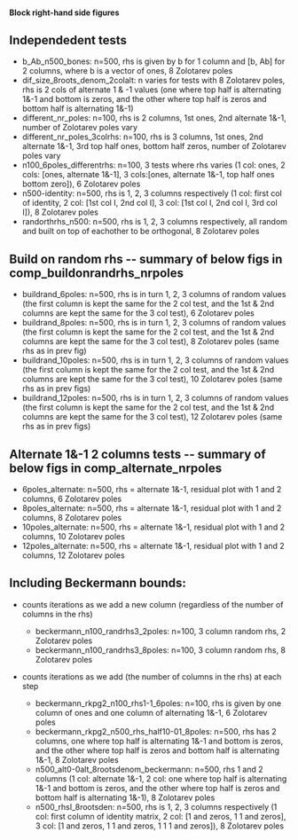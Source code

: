 #### Block right-hand side figures 

## Independedent tests
- b_Ab_n500_bones: n=500, rhs is given by b for 1 column and [b, Ab] for 2 columns, where b is a vector of ones, 8 Zolotarev poles
- dif_size_8roots_denom_2colalt: n varies for tests with 8 Zolotarev poles, rhs is 2 cols of alternate 1 & -1 values (one where top half is alternating 1&-1 and bottom is zeros, and the other where top half is zeros and bottom half is alternating 1&-1)
- different_nr_poles: n=100, rhs is 2 columns, 1st ones, 2nd alternate 1&-1, number of Zolotarev poles vary
- different_nr_poles_3colrhs: n=100, rhs is 3 columns, 1st ones, 2nd alternate 1&-1, 3rd top half ones, bottom half zeros, number of Zolotarev poles vary
- n100_6poles_differentrhs: n=100, 3 tests where rhs varies (1 col: ones, 2 cols: [ones, alternate 1&-1], 3 cols:[ones, alternate 1&-1, top half ones bottom zero]), 6 Zolotarev poles
- n500-identity: n=500, rhs is 1, 2, 3 columns respectively (1 col: first col of identity, 2 col: [1st col I, 2nd col I], 3 col: [1st col I, 2nd col I, 3rd col I]), 8 Zolotarev poles
- randorthrhs_n500: n=500, rhs is 1, 2, 3 columns respectively, all random and built on top of eachother to be orthogonal, 8 Zolotarev poles


## Build on random rhs -- summary of below figs in comp_buildonrandrhs_nrpoles
- buildrand_6poles: n=500, rhs is in turn 1, 2, 3 columns of random values (the first column is kept the same for the 2 col test, and the 1st & 2nd columns are kept the same for the 3 col test), 6 Zolotarev poles
- buildrand_8poles: n=500, rhs is in turn 1, 2, 3 columns of random values (the first column is kept the same for the 2 col test, and the 1st & 2nd columns are kept the same for the 3 col test), 8 Zolotarev poles (same rhs as in prev fig)
- buildrand_10poles: n=500, rhs is in turn 1, 2, 3 columns of random values (the first column is kept the same for the 2 col test, and the 1st & 2nd columns are kept the same for the 3 col test), 10 Zolotarev poles (same rhs as in prev figs)
- buildrand_12poles: n=500, rhs is in turn 1, 2, 3 columns of random values (the first column is kept the same for the 2 col test, and the 1st & 2nd columns are kept the same for the 3 col test), 12 Zolotarev poles (same rhs as in prev figs)

## Alternate 1&-1 2 columns tests -- summary of below figs in comp_alternate_nrpoles
- 6poles_alternate: n=500, rhs = alternate 1&-1, residual plot with 1 and 2 columns, 6 Zolotarev poles
- 8poles_alternate: n=500, rhs = alternate 1&-1, residual plot with 1 and 2 columns, 8 Zolotarev poles
- 10poles_alternate: n=500, rhs = alternate 1&-1, residual plot with 1 and 2 columns, 10 Zolotarev poles
- 12poles_alternate: n=500, rhs = alternate 1&-1, residual plot with 1 and 2 columns, 12 Zolotarev poles

## Including Beckermann bounds:
- counts iterations as we add a new column (regardless of the number of columns in the rhs)
    - beckermann_n100_randrhs3_2poles: n=100, 3 column random rhs, 2 Zolotarev poles
    - beckermann_n100_randrhs3_8poles: n=100, 3 column random rhs, 8 Zolotarev poles

- counts iterations as we add (the number of columns in the rhs) at each step
    - beckermann_rkpg2_n100_rhs1-1_6poles: n=100, rhs is given by one column of ones and one column of alternating 1&-1, 6 Zolotarev poles
    - beckermann_rkpg2_n500_rhs_half10-01_8poles: n=500, rhs has 2 columns, one where top half is alternating 1&-1 and bottom is zeros, and the other where top half is zeros and bottom half is alternating 1&-1, 8 Zolotarev poles
    - n500_alt0-0alt_8rootsdenom_beckermann: n=500, rhs 1 and 2 columns (1 col: alternate 1&-1, 2 col: one where top half is alternating 1&-1 and bottom is zeros, and the other where top half is zeros and bottom half is alternating 1&-1), 8 Zolotarev poles
    - n500_rhsI_8rootsden: n=500, rhs is 1, 2, 3 columns respectively (1 col: first column of identity matrix, 2 col: [1 and zeros, 1 1 and zeros], 3 col: [1 and zeros, 1 1 and zeros, 1 1 1 and zeros]), 8 Zolotarev poles